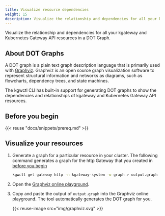 ```yaml
---
title: Visualize resource dependencies
weight: 15
description: Visualize the relationship and dependencies for all your kgateway and Kubernetes Gateway API resources in a DOT Graph. 
---
```


Visualize the relationship and dependencies for all your kgateway and Kubernetes Gateway API resources in a DOT Graph. 

## About DOT Graphs

A DOT graph is a plain text graph description language that is primarily used with [Graphviz](https://graphviz.org/). Graphviz is an open source graph visualization software to represent structural information and networks as diagrams, such as flowcharts, dependency trees, and state machines.

The kgwctl CLI has built-in support for generating DOT graphs to show the dependencies and relationships of kgateway and Kubernetes Gateway API resources.

## Before you begin

{{< reuse "docs/snippets/prereq.md" >}}

## Visualize your resources

1. Generate a graph for a particular resource in your cluster. The following command generates a graph for the http Gateway that you created in [before you begin](#before-you-begin)

   ```sh
   kgwctl get gateway http -n kgateway-system -o graph > output.graph
   ```

2. Open the [Graphviz online playground]( https://dreampuf.github.io/GraphvizOnline). 

3. Copy and paste the output of `output.graph` into the Graphviz online playground. The tool automatically generates the DOT graph for you. 

   {{< reuse-image src="img/graphviz.svg" >}}